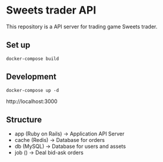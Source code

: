 # Sweets trader API
This repository is a API server for trading game Sweets trader. 


## Set up
```
docker-compose build
```


## Development
```
docker-compose up -d
```

http://localhost:3000


## Structure
- app   (Ruby on Rails) → Application API Server
- cache (Redis)         → Database for orders
- db    (MySQL)         → Database for users and assets
- job   ()              → Deal bid-ask orders
